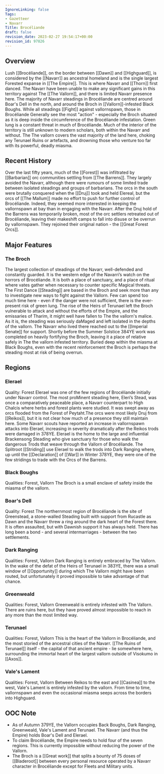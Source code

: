 ```yaml
---
IgnoreLinking: false
Tags:
- Gazetteer
- Navarr
Title: Brocéliande
draft: false
revision_date: 2023-02-27 19:54:17+00:00
revision_id: 97826
---
```


## Overview
Lush [[Brocéliande]], on the border between [[Dawn]] and [[Highguard]], is considered by the [[Navarr]] as ancestral homeland and is the single largest Forested expanse in [[The Empire]]. This is where Navarr and [[Thorn]] first danced. The Navarr have been unable to make any significant gains in this territory against The [[The Vallorn]], and there is limited Navarr presence here.
The majority of Navarr steadings in Brocéliande are centred around Boar's Dell in the north, and around the Broch in [[Vallorn]]-infested Black Boughs. While all steadings [[Fight]] against vallornspawn, those in Brocéliande Generally see the most "action" - especially the Broch situated as it is deep inside the circumference of the Brocéliande infestation. Green lung is a constant threat in much of Brocéliande.
Much of the interior of the territory is still unknown to modern scholars, both within the Navarr and without. The The vallorn covers the vast majority of the land here, choking any Terunael Ruins or artefacts, and drowning those who venture too far with its powerful, deadly miasma.
## Recent History
Over the last fifty years, much of the [[Forest]] was infiltrated by [[Barbarian]] orc communities settling from [[The Barrens]]. They largely avoided the Navarr, although there were rumours of some limited trade between isolated steadings and groups of barbarians. The orcs in the south were brutally conquered when the [[Druj]] took and held Elereal, but the orcs of [[The Mallum]] made no effort to push for further control of Brocéliande. Indeed, they seemed more interested in keeping the vallornspawn at bay than in engaging with the Navarr.
After the Druj hold of the Barrens was temporarily broken, most of the orc settlers retreated out of Brocéliande, leaving their makeshift camps to fall into disuse or be overrun by vallornspawn. They rejoined their original nation - the [[Great Forest Orcs]].
## Major Features
### The Broch
The largest collection of steadings of the Navarr, well-defended and constantly guarded. It is the western edge of the Navarri’s watch on the horrors of Brocéliande. It is both a place of sanctuary, and a place of ritual where vates gather when necessary to counter specific Magical threats. The First Dance [[Steading]] are based in the Broch and seek more than any to investigate new ways to fight against the Vallorn. Few can spend too much time here - even if the danger were not sufficient, there is the ever-present risk of green lung. 
The rise of the Heirs of Terunael left the Broch vulnerable to attack and without the efforts of the Empire, and the emissaries of Tharim, it might well have fallen to The the vallorn's malice. As it is, the steading was seriously daMaged and left isolated in the depths of the vallorn. The Navarr who lived there reached out to the [[Imperial Senate]] for support. Shortly before the Summer Solstice 384YE work was completed on heavily fortifying the Broch, leaving it a place of relative safely in The the vallorn infested territory.
Buried deep within the miasma at Black Boughs, even with the recent reinforcement the Broch is perhaps the steading most at risk of being overrun.
## Regions
### Elerael
Quality: Forest
Elerael was one of the few regions of Brocéliande initially under Navarr control. The most proMinent steading here, Eleri’s Stead, was once a comparatively peaceable place, a Navarr counterpart to High Chalcis where herbs and forest plants were studied. It was swept away as orcs flooded from the Forest of Peytaht.The orcs were most likely Druj from [[Reikos]], but it is not clear how much of a presence they still maintain here. Some Navarr scouts have reported an increase in vallornspawn attacks into Elerael, increasing in severity dramatically after the Reikos trods were damaged in 378YE.
Elerael is the home to the large and influential Brackensong Steading who give sanctuary for those who walk the dangerous Trods that weave through the Vallorn of Brocéliande.  The Splitroot [[Striding]] use Elerael to walk the trods into Dark Ranging where, up until the [[Declaration]] of [[War]] in Winter 378YE, they were one of the few stridings to trade with the Orcs of the Barrens.
### Black Boughs
Qualities: Forest, Vallorn
The Broch is a small enclave of safety inside the miasma of the vallorn.
### Boar's Dell
Quality: Forest
The northernmost region of Brocéliande is the site of Greenstead, a stone-walled Steading built with support from Rucastle as Dawn and the Navarr threw a ring around the dark heart of the Forest there. It is often assaulted, but with Dawnish support it has always held. There has long been a bond - and several intermarriages - between the two settlements.   
### Dark Ranging
Qualities: Forest, Vallorn 
Dark Ranging is entirely embraced by The Vallorn. In the wake of the defat of the Heirs of Terunael in 383YE, there was a small window of [[Opportunity]] during which The Vallorn might have been routed, but unfortunately it proved impossible to take advantage of that chance.
### Greenweald
Qualities: Forest, Vallorn 
Greenweald is entirely infested with The Vallorn. There are ruins here, but they have proved almost impossible to reach in any more than the most limited way.
### Terunael
Qualities: Forest, Vallorn
This is the heart of the Vallorn in Brocéliande, and the most storied of the ancestral cities of the Navarr. [[The Ruins of Terunael]] itself - the capital of that ancient empire - lie somewhere here, surrounding the immortal heart of the largest vallorn outside of Visokumo in [[Axos]].
### Vale's Lament
Qualities: Forest, Vallorn 
Between Reikos to the east and [[Casinea]] to the west, Vale's Lament is entirely infested by the vallorn. From time to time, vallornspawn and even the occasional miasma seeps across the borders into Highguard.
## OOC Note
* As of Autumn 379YE, the Vallorn occupies Back Boughs, Dark Ranging, Greenweald, Vale's Lament and Terunael. The Navarr (and thus the Empire) holds Boar's Dell and Elerael.
* To claim Brocéliande, the Empire needs to hold four of the seven regions. This is currently impossible without reducing the power of the Vallorn.
* The Broch is a [[Great work]] that splits a bounty of 75 doses of [[Bladeroot]] between every personal resource operated by a Navarr character in Brocéliande except for Fleets and Military units.